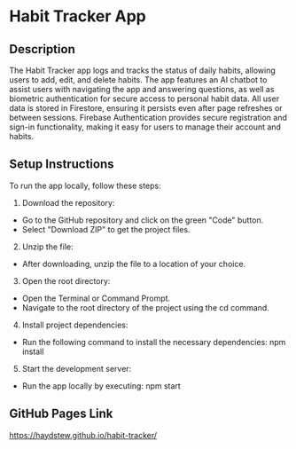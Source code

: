 # Habit Tracker App

## Description

The Habit Tracker app logs and tracks the status of daily habits, allowing users to add, edit, and delete habits. The app features an AI chatbot to assist users with navigating the app and answering questions, as well as biometric authentication for secure access to personal habit data. All user data is stored in Firestore, ensuring it persists even after page refreshes or between sessions. Firebase Authentication provides secure registration and sign-in functionality, making it easy for users to manage their account and habits.

## Setup Instructions

To run the app locally, follow these steps:

1. Download the repository:

- Go to the GitHub repository and click on the green "Code" button.
- Select "Download ZIP" to get the project files.

2. Unzip the file:

- After downloading, unzip the file to a location of your choice.

3. Open the root directory:

- Open the Terminal or Command Prompt.
- Navigate to the root directory of the project using the cd command.

4. Install project dependencies:

- Run the following command to install the necessary dependencies: npm install

5. Start the development server:

- Run the app locally by executing: npm start

## GitHub Pages Link

https://haydstew.github.io/habit-tracker/
